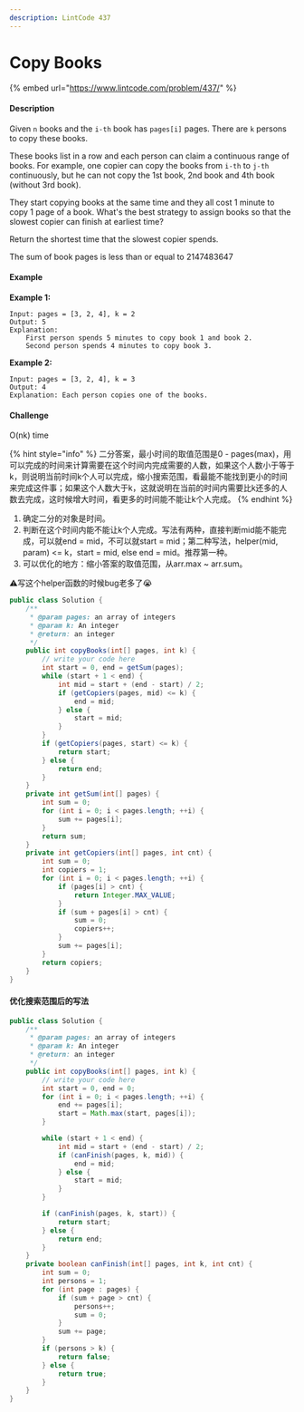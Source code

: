 ```yaml
---
description: LintCode 437
---
```


# Copy Books

{% embed url="https://www.lintcode.com/problem/437/" %}

#### Description

Given `n` books and the `i-th` book has `pages[i]` pages. There are `k` persons to copy these books.

These books list in a row and each person can claim a continuous range of books. For example, one copier can copy the books from `i-th` to `j-th` continuously, but he can not copy the 1st book, 2nd book and 4th book (without 3rd book).

They start copying books at the same time and they all cost 1 minute to copy 1 page of a book. What's the best strategy to assign books so that the slowest copier can finish at earliest time?

Return the shortest time that the slowest copier spends.

The sum of book pages is less than or equal to 2147483647

#### Example

**Example 1:**

```
Input: pages = [3, 2, 4], k = 2
Output: 5
Explanation: 
    First person spends 5 minutes to copy book 1 and book 2.
    Second person spends 4 minutes to copy book 3.
```

**Example 2:**

```
Input: pages = [3, 2, 4], k = 3
Output: 4
Explanation: Each person copies one of the books.
```

#### Challenge

O(nk) time

{% hint style="info" %}
二分答案，最小时间的取值范围是0 - pages(max)，用可以完成的时间来计算需要在这个时间内完成需要的人数，如果这个人数小于等于k，则说明当前时间k个人可以完成，缩小搜索范围，看最能不能找到更小的时间来完成这件事；如果这个人数大于k，这就说明在当前的时间内需要比k还多的人数去完成，这时候增大时间，看更多的时间能不能让k个人完成。
{% endhint %}

1. 确定二分的对象是时间。
2. 判断在这个时间内能不能让k个人完成。写法有两种，直接判断mid能不能完成，可以就end = mid，不可以就start = mid；第二种写法，helper(mid, param) <= k，start = mid, else end = mid。推荐第一种。
3. 可以优化的地方：缩小答案的取值范围，从arr.max \~ arr.sum。

⚠️写这个helper函数的时候bug老多了😭

```java
public class Solution {
    /**
     * @param pages: an array of integers
     * @param k: An integer
     * @return: an integer
     */
    public int copyBooks(int[] pages, int k) {
        // write your code here
        int start = 0, end = getSum(pages);
        while (start + 1 < end) {
            int mid = start + (end - start) / 2;
            if (getCopiers(pages, mid) <= k) {
                end = mid;
            } else {
                start = mid;
            }
        }
        if (getCopiers(pages, start) <= k) {
            return start;
        } else {
            return end;
        }
    }
    private int getSum(int[] pages) {
        int sum = 0;
        for (int i = 0; i < pages.length; ++i) {
            sum += pages[i];
        }
        return sum;
    }
    private int getCopiers(int[] pages, int cnt) {
        int sum = 0;
        int copiers = 1;
        for (int i = 0; i < pages.length; ++i) {
            if (pages[i] > cnt) {
                return Integer.MAX_VALUE;
            }
            if (sum + pages[i] > cnt) {
                sum = 0;
                copiers++;
            }
            sum += pages[i];
        }
        return copiers;
    }
}
```

#### 优化搜索范围后的写法

```java
public class Solution {
    /**
     * @param pages: an array of integers
     * @param k: An integer
     * @return: an integer
     */
    public int copyBooks(int[] pages, int k) {
        // write your code here
        int start = 0, end = 0;
        for (int i = 0; i < pages.length; ++i) {
            end += pages[i];
            start = Math.max(start, pages[i]);
        }

        while (start + 1 < end) {
            int mid = start + (end - start) / 2;
            if (canFinish(pages, k, mid)) {
                end = mid;
            } else {
                start = mid;
            }
        }

        if (canFinish(pages, k, start)) {
            return start;
        } else {
            return end;
        }
    }
    private boolean canFinish(int[] pages, int k, int cnt) {
        int sum = 0;
        int persons = 1;
        for (int page : pages) {
            if (sum + page > cnt) {
                persons++;
                sum = 0;
            }
            sum += page;
        }
        if (persons > k) {
            return false;
        } else {
            return true;
        }
    }
}
```
